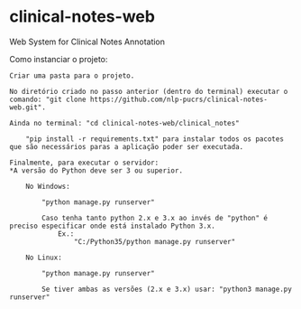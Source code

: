 # clinical-notes-web
Web System for Clinical Notes Annotation

Como instanciar o projeto:

    Criar uma pasta para o projeto.

    No diretório criado no passo anterior (dentro do terminal) executar o comando: "git clone https://github.com/nlp-pucrs/clinical-notes-web.git".

    Ainda no terminal: "cd clinical-notes-web/clinical_notes"
    
        "pip install -r requirements.txt" para instalar todos os pacotes que são necessários paras a aplicação poder ser executada.
    
    Finalmente, para executar o servidor: 
    *A versão do Python deve ser 3 ou superior.
    
        No Windows:

            "python manage.py runserver"

            Caso tenha tanto python 2.x e 3.x ao invés de "python" é preciso especificar onde está instalado Python 3.x.
                Ex.:
                    "C:/Python35/python manage.py runserver"

        No Linux:

            "python manage.py runserver" 
            
            Se tiver ambas as versões (2.x e 3.x) usar: "python3 manage.py runserver"
